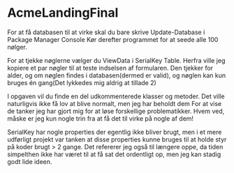 # AcmeLandingFinal

For at få databasen til at virke skal du bare skrive Update-Database i Package Manager Console
Kør derefter programmet for at seede alle 100 nølger.

For at tjekke nøglerne vælger du ViewData i SerialKey Table. Herfra ville jeg kopiere et par nøgler til at teste indselsen af formularen. 
Den tjekker for alder, og om nøglen findes i databasen(dermed er valid), og nøglen kan kun bruges én gang(Det lykkedes mig aldrig at tillade 2)

I opgaven vil du finde en del udkommenterede klasser og metoder. Det ville naturligvis ikke få lov at blive normalt, men jeg har beholdt dem
For at vise de tanker jeg har gjort mig for at løse forskellige problematikker. Hvem ved, måske er jeg kun nogle trin fra at få det til virke
på nogle af dem!

SerialKey har nogle properties der egentlig ikke bliver brugt, men i et mere udførligt projekt var tanken at disse properties kunne bruges
til at holde styr på koder brugt > 2 gange. Det refererer jeg også til længere oppe, da tiden simpelthen ikke har været til at få sat det ordentligt op, 
men jeg kan stadig godt lide ideen.
